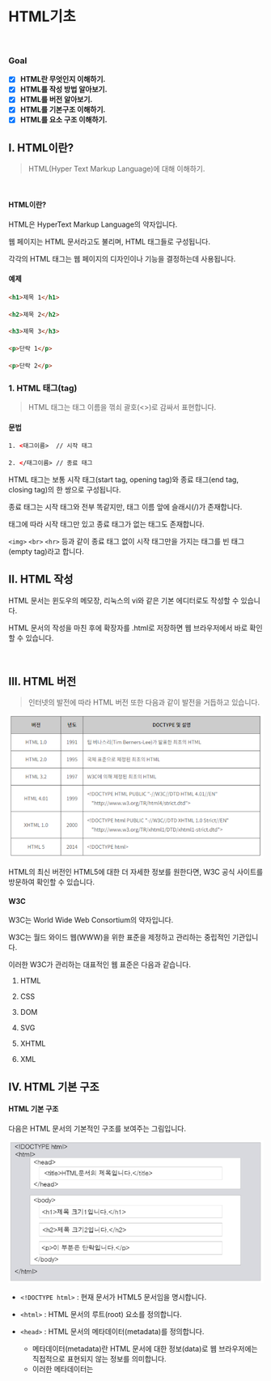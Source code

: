 # HTML기초

​       

### Goal

- [x] **HTML란 무엇인지 이해하기.**
- [x] **HTML를 작성 방법 알아보기.**
- [x] **HTML를 버전 알아보기.**
- [x] **HTML를 기본구조 이해하기.**
- [x] **HTML를 요소 구조 이해하기.**   

## I. HTML이란?

> HTML(Hyper Text Markup Language)에 대해 이해하기.

​       

#### HTML이란?

HTML은 HyperText Markup Language의 약자입니다.

웹 페이지는 HTML 문서라고도 불리며, HTML 태그들로 구성됩니다.

각각의 HTML 태그는 웹 페이지의 디자인이나 기능을 결정하는데 사용됩니다.

  

#### 예제

```html
<h1>제목 1</h1>

<h2>제목 2</h2>

<h3>제목 3</h3>

<p>단락 1</p>

<p>단락 2</p>
```

   

### 1. HTML 태그(tag)

> HTML 태그는 태그 이름을 꺾쇠 괄호(<>)로 감싸서 표현합니다.

  

#### 문법

```html
1. <태그이름>  // 시작 태그

2. </태그이름> // 종료 태그
```

  

HTML 태그는 보통 시작 태그(start tag, opening tag)와 종료 태그(end tag, closing tag)의 한 쌍으로 구성됩니다.

종료 태그는 시작 태그와 전부 똑같지만, 태그 이름 앞에 슬래시(/)가 존재합니다.

태그에 따라 시작 태그만 있고 종료 태그가 없는 태그도 존재합니다.

  

`<img>` `<br>` `<hr>` 등과 같이 종료 태그 없이 시작 태그만을 가지는 태그를 빈 태그(empty tag)라고 합니다.

  

   

## II. HTML 작성

  

HTML 문서는 윈도우의 메모장, 리눅스의 vi와 같은 기본 에디터로도 작성할 수 있습니다.

HTML 문서의 작성을 마친 후에 확장자를 .html로 저장하면 웹 브라우저에서 바로 확인할 수 있습니다.

​    

   

## III. HTML 버전

> 인터넷의 발전에 따라 HTML 버전 또한 다음과 같이 발전을 거듭하고 있습니다.

   

![image-20200310141802201](../assets/image-20200310141802201.png)

HTML의 최신 버전인 HTML5에 대한 더 자세한 정보를 원한다면, W3C 공식 사이트를 방문하여 확인할 수 있습니다.



#### W3C

W3C는 World Wide Web Consortium의 약자입니다.

W3C는 월드 와이드 웹(WWW)을 위한 표준을 제정하고 관리하는 중립적인 기관입니다.

 

이러한 W3C가 관리하는 대표적인 웹 표준은 다음과 같습니다.

  

1. HTML

2. CSS

3. DOM

4. SVG

5. XHTML

6. XML

  

  

## IV. HTML 기본 구조

  

#### HTML 기본 구조

다음은 HTML 문서의 기본적인 구조를 보여주는 그림입니다.

   

![image-20200310141939418](../assets/image-20200310141939418.png)

  

- `<!DOCTYPE html>` : 현재 문서가 HTML5 문서임을 명시합니다.

   

- `<html>` : HTML 문서의 루트(root) 요소를 정의합니다.

   

- `<head>` : HTML 문서의 메타데이터(metadata)를 정의합니다.
  - 메타데이터(metadata)란 HTML 문서에 대한 정보(data)로 웹 브라우저에는 직접적으로 표현되지 않는 정보를 의미합니다.
  - 이러한 메타데이터는 <title>, <style>, <meta>, <link>, <script>, <base>태그 등을 이용하여 표현할 수 있습니다.

   

- `<title>` : HTML 문서의 제목(title)을 정의하며, 다음과 같은 용도로 사용됩니다.
  - 웹 브라우저의 툴바(toolbar)에 표시됩니다.
  - 웹 브라우저의 즐겨찾기(favorites)에 추가할 때 즐겨찾기의 제목이 됩니다.
  - 검색 엔진의 결과 페이지에 제목으로 표시됩니다.

   

- `<body>` : 웹 브라우저를 통해 보이는 내용(content) 부분입니다.

   

- `<h1>` ~ `<h6>` : 제목(heading)을 나타냅니다.

   

- `<p>` : 단락(paragraph)을 나타냅니다.

  

## V. HTML 요소 구조

  

#### HTML 요소 구조

HTML 요소(element)는 여러 속성을 가질 수 있으며, 이러한 속성(attribute)은 해당 요소에 대한 추가적인 정보를 제공합니다.

또한, HTML 요소는 시작 태그로 시작해서 종료 태그로 끝납니다.

  

![image-20200310142239148](../assets/image-20200310142239148.png)

속성은 HTML 요소 중에서도 언제나 시작 태그 내에서만 정의되며, 속성 이름과 속성값(value)으로 표현됩니다.

#### 문법

```html
<태그이름 속성이름="속성값">
```

   

### 1. 작성법



#### 속성 이름은 언제나 소문자로 작성하자!

HTML5 표준에서는 속성 이름에 대소문자를 구분하지 않고 있습니다.

하지만 W3C에서는 속성 이름을 사용할 때 될 수 있으면 소문자로 작성하도록 권장하고 있습니다.

또한, XHTML에서는 속성 이름을 더욱 엄격하게 소문자로만 사용해야 합니다.

------

#### 속성값은 언제나 따옴표로 감싸자!

HTML5 표준에서는 속성값에 따옴표 사용을 강제하지 않습니다.

하지만 속성값을 따옴표로 감싸지 않으면, 다음과 같은 예상치 못한 오류가 발생할 수 있습니다.

#### 예제

```html
<img src="quotes.jpg" alt="이미지가 없어요">

<img src="quotes.jpg" alt=이미지가 없어요>
```

위의 예제와 같이 속성값에 띄어쓰기가 들어가게 되면, 반드시 따옴표를 사용해야 정확한 값을 저장할 수 있습니다.

속성값을 감쌀 때는 보통 큰따옴표("")가 사용되며, 작은따옴표('')도 사용할 수 있습니다.

`<img> `태그의 alt 속성은 이미지를 불러올 수 없는 상황에서 이미지 대신 보이는 문자열을 설정할 수 있습니다.